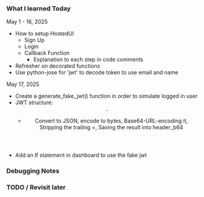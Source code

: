 ### What I learned Today
May 1 - 16, 2025
- How to setup HostedUI
    - Sign Up
    - Login
    - Callback Function
        - Explanation to each step in code comments
- Refresher on decorated functions
- Use python-jose for 'jwt' to decode token to use email and name

May 17, 2025
- Create a generate_fake_jwt() function in order to simulate logged in user
- JWT structure: <Header>.<Payload>.<Signature>
    - Convert to JSON, encode to bytes, Base64-URL-encoding it, Stripping the trailing =, Saving the result into header_b64
- Add an If statement in dashboard to use the fake jwt




### Debugging Notes




### TODO / Revisit later
